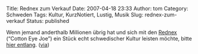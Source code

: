 Title: Rednex zum Verkauf
Date: 2007-04-18 23:33
Author: tom
Category: Schweden
Tags: Kultur, KurzNotiert, Lustig, Musik
Slug: rednex-zum-verkauf
Status: published

Wenn jemand anderthalb Millionen übrig hat und sich mit den
[Rednex](http://www.rednex.se/eng/index.html) (“Cotton Eye Joe”) ein
Stück echt schwedischer Kultur leisten möchte, bitte [hier
entlang](http://cgi.ebay.com/Rednex-The-Band-Is-For-Sale_W0QQitemZ300100008497QQihZ020QQcategoryZ50973QQssPageNameZWDVWQQrdZ1QQcmdZViewItem).
([via](http://www.wendtour.de/blogsalon/?p=587))

